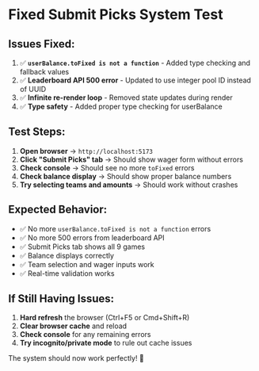 # Fixed Submit Picks System Test

## Issues Fixed:

1. ✅ **`userBalance.toFixed is not a function`** - Added type checking and fallback values
2. ✅ **Leaderboard API 500 error** - Updated to use integer pool ID instead of UUID
3. ✅ **Infinite re-render loop** - Removed state updates during render
4. ✅ **Type safety** - Added proper type checking for userBalance

## Test Steps:

1. **Open browser** → `http://localhost:5173`
2. **Click "Submit Picks" tab** → Should show wager form without errors
3. **Check console** → Should see no more `toFixed` errors
4. **Check balance display** → Should show proper balance numbers
5. **Try selecting teams and amounts** → Should work without crashes

## Expected Behavior:

- ✅ No more `userBalance.toFixed is not a function` errors
- ✅ No more 500 errors from leaderboard API
- ✅ Submit Picks tab shows all 9 games
- ✅ Balance displays correctly
- ✅ Team selection and wager inputs work
- ✅ Real-time validation works

## If Still Having Issues:

1. **Hard refresh** the browser (Ctrl+F5 or Cmd+Shift+R)
2. **Clear browser cache** and reload
3. **Check console** for any remaining errors
4. **Try incognito/private mode** to rule out cache issues

The system should now work perfectly! 🎉
